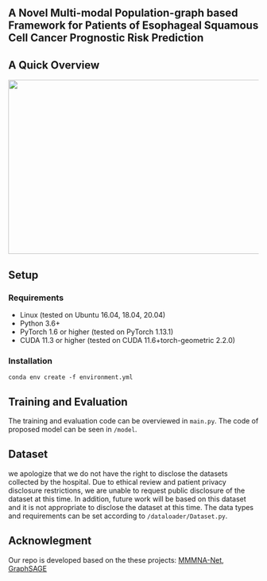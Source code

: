## A Novel Multi-modal Population-graph based Framework for Patients of Esophageal Squamous Cell Cancer Prognostic Risk Prediction

## A Quick Overview 

<img width="600" height="350" src="https://github.com/wuchengyu123/MPGSurv/main/framework.png">


## Setup
### Requirements
* Linux (tested on Ubuntu 16.04, 18.04, 20.04)
* Python 3.6+
* PyTorch 1.6 or higher (tested on PyTorch 1.13.1)
* CUDA 11.3 or higher (tested on CUDA 11.6+torch-geometric 2.2.0)

### Installation
  
``conda env create -f environment.yml``

## Training and Evaluation

The training and evaluation code can be overviewed in  ``main.py``. The code of proposed model can be seen in  ``/model``.

## Dataset

we apologize that we do not have the right to disclose the datasets collected by the hospital. Due to ethical review and patient privacy disclosure restrictions, we are unable to request public disclosure of the dataset at this time. In addition, future work will be based on this dataset and it is not appropriate to disclose the dataset at this time. The data types and requirements can be set according to ``/dataloader/Dataset.py``.


## Acknowlegment

Our repo is developed based on the these projects: [MMMNA-Net](https://github.com/TangWen920812/mmmna-net), [GraphSAGE](https://github.com/twjiang/graphSAGE-pytorch)
